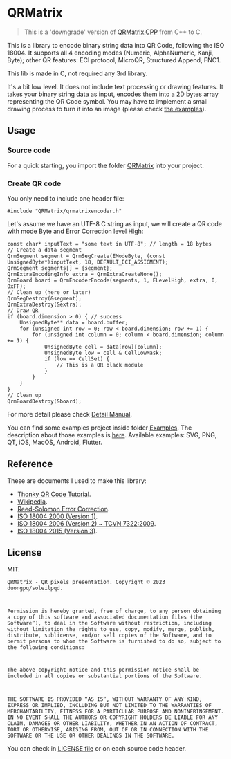 # QRMatrix

> This is a 'downgrade' version of [QRMatrix.CPP](https://github.com/soleilpqd/QRMatrix.CPP) from C++ to C.

This is a library to encode binary string data into QR Code, following the ISO 18004. It supports all 4 encoding modes (Numeric, AlphaNumeric, Kanji, Byte); other QR features: ECI protocol, MicroQR, Structured Append, FNC1.

This lib is made in C, not required any 3rd library.

It's a bit low level. It does not include text processing or drawing features. It takes your binary string data as input, encodes them into a 2D bytes array representing the QR Code symbol. You may have to implement a small drawing process to turn it into an image (please check [the examples](examples.md)).

## Usage

### Source code

For a quick starting, you import the folder [QRMatrix](QRMatrix) into your project.

### Create QR code

You only need to include one header file:

```
#include "QRMatrix/qrmatrixencoder.h"
```

Let's assume we have an UTF-8 C string as input, we will create a QR code with mode Byte and Error Correction level High:

```
const char* inputText = "some text in UTF-8"; // length = 18 bytes
// Create a data segment
QrmSegment segment = QrmSegCreate(EModeByte, (const UnsignedByte*)inputText, 18, DEFAULT_ECI_ASSIGMENT);
QrmSegment segments[] = {segment};
QrmExtraEncodingInfo extra = QrmExtraCreateNone();
QrmBoard board = QrmEncoderEncode(segments, 1, ELevelHigh, extra, 0, 0xFF);
// Clean up (here or later)
QrmSegDestroy(&segment);
QrmExtraDestroy(&extra);
// Draw QR
if (board.dimension > 0) { // success
    UnsignedByte** data = board.buffer;
    for (unsigned int row = 0; row < board.dimension; row += 1) {
        for (unsigned int column = 0; column < board.dimension; column += 1) {
            UnsignedByte cell = data[row][column];
            UnsignedByte low = cell & CellLowMask;
            if (low == CellSet) {
                // This is a QR black module
            }
        }
    }
}
// Clean up
QrmBoardDestroy(&board);
```

For more detail please check [Detail Manual](DOCS/index.md).

You can find some examples project inside folder [Examples](Examples). The description about those examples is [here](DOCS/examples.md). Available examples: SVG, PNG, QT, iOS, MacOS, Android, Flutter.

## Reference

These are documents I used to make this library:

 - [Thonky QR Code Tutorial](https://www.thonky.com/qr-code-tutorial/).
 - [Wikipedia](https://en.wikipedia.org/wiki/QR_code).
 - [Reed-Solomon Error Correction](https://en.wikiversity.org/wiki/Reed%E2%80%93Solomon_codes_for_coders).
 - [ISO 18004 2000 (Version 1)](https://www.swisseduc.ch/informatik/theoretische_informatik/qr_codes/docs/qr_standard.pdf).
 - [ISO 18004 2006 (Version 2) ~ TCVN 7322:2009](https://luatminhkhue.vn/tieu-chuan-quoc-gia-tcvn-7322-2009-iso-iec-18004-2006-ve-cong-nghe-thong-tin-ky-thuat-phan-dinh-va-thu-nhan-du-lieu-tu-dong-yeu-cau-ky-thuat-doi-voi-ma-hinh-qr-code-2005.aspx).
 - [ISO 18004 2015 (Version 3)](https://github.com/yansikeim/QR-Code/blob/master/ISO%20IEC%2018004%202015%20Standard.pdf).

## License

MIT.

<code>QRMatrix - QR pixels presentation.
Copyright © 2023 duongpq/soleilpqd.

Permission is hereby granted, free of charge, to any person obtaining a copy of this software and associated documentation files (the Software”), to deal in the Software without restriction, including without limitation the rights to use, copy, modify, merge, publish, distribute, sublicense, and/or sell copies of the Software, and to permit persons to whom the Software is furnished to do so, subject to the following conditions:

The above copyright notice and this permission notice shall be included in all copies or substantial portions of the Software.

THE SOFTWARE IS PROVIDED “AS IS”, WITHOUT WARRANTY OF ANY KIND, EXPRESS OR IMPLIED, INCLUDING BUT NOT LIMITED TO THE WARRANTIES OF MERCHANTABILITY, FITNESS FOR A PARTICULAR PURPOSE AND NONINFRINGEMENT. IN NO EVENT SHALL THE AUTHORS OR COPYRIGHT HOLDERS BE LIABLE FOR ANY CLAIM, DAMAGES OR OTHER LIABILITY, WHETHER IN AN ACTION OF CONTRACT, TORT OR    OTHERWISE, ARISING FROM, OUT OF OR IN CONNECTION WITH THE SOFTWARE OR THE USE OR OTHER DEALINGS IN THE SOFTWARE.</code>

You can check in [LICENSE file](LICENSE) or on each source code header.
